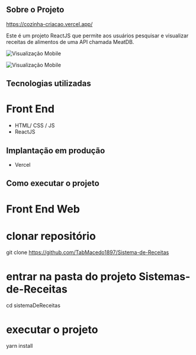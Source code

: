 ## Sobre o Projeto

https://cozinha-criacao.vercel.app/

Este é um projeto ReactJS que permite aos usuários pesquisar e visualizar receitas de alimentos de uma API chamada MeatDB.

![Visualização Mobile](https://github.com/TabMacedo1897/Sistema-de-Receitas/blob/master/assets/layoutMobile.jpg)

![Visualização Mobile](https://github.com/TabMacedo1897/Sistema-de-Receitas/blob/master/assets/layoutMobile2.jpg)

## Tecnologias utilizadas

# Front End

* HTML/ CSS / JS
* ReactJS

## Implantação em produção

* Vercel

## Como executar o projeto
# Front End Web 

# clonar repositório

git clone https://github.com/TabMacedo1897/Sistema-de-Receitas

# entrar na pasta do projeto Sistemas-de-Receitas

cd sistemaDeReceitas

# executar o projeto

yarn install


 
 
